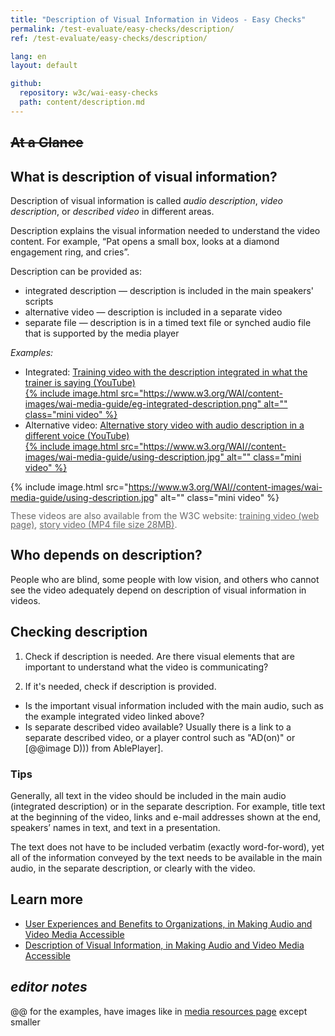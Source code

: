 ```yaml
---
title: "Description of Visual Information in Videos - Easy Checks"
permalink: /test-evaluate/easy-checks/description/
ref: /test-evaluate/easy-checks/description/

lang: en
layout: default

github:
  repository: w3c/wai-easy-checks
  path: content/description.md
---
```


## ~~At a Glance~~

## What is description of visual information?

Description of visual information is called _audio description_, _video description_, or _described video_ in different areas.

Description explains the visual information needed to understand the video content. For example, “Pat opens a small box, looks at a diamond engagement ring, and cries”.

Description can be provided as:
- integrated description — description is included in the main speakers' scripts
- alternative video — description is included in a separate video
- separate file — description is in a timed text file or synched audio file that is supported by the media player

_Examples:_ 

* Integrated: [Training video with the description integrated in what the trainer is saying (YouTube)<br>{% include image.html src="https://www.w3.org/WAI/content-images/wai-media-guide/eg-integrated-description.png" alt="" class="mini video" %}](https://www.youtube.com/watch?v=JUfmCvdzqbM)
* Alternative video: [Alternative story video with audio description in a different voice (YouTube)<br>{% include image.html src="https://www.w3.org/WAI//content-images/wai-media-guide/using-description.jpg" alt="" class="mini video" %}](https://www.youtube.com/watch?v=F3A1VffiOH4)

{% include image.html src="https://www.w3.org/WAI//content-images/wai-media-guide/using-description.jpg" alt="" class="mini video" %}

<p style="color:#686868; line-height:100%; font-size:0.875rem;">These videos are also available from the W3C website: <a href="https://www.w3.org/2020/10/TPAC/w3cx-challenging-assumptions.html#talk" style="color:#686868">training video (web page)</a>, <a href="http://media.w3.org/wai/perspective-videos/text-to-speech-ad.mp4" style="color:#686868">story video (MP4 file size 28MB)</a>.</p>

## Who depends on description?

People who are blind, some people with low vision, and others who cannot see the video adequately depend on description of visual information in videos.

## Checking description

1. Check if description is needed. Are there visual elements that are important to understand what the video is communicating?

2. If it's needed, check if description is provided.
* Is the important visual information included with the main audio, such as the example integrated video linked above?
* Is separate described video available? Usually there is a link to a separate described video, or a player control such as "AD(on)" or [@@image D))) from AblePlayer].

### Tips

Generally, all text in the video should be included in the main audio (integrated description) or in the separate description. For example, title text at the beginning of the video, links and e-mail addresses shown at the end, speakers’ names in text, and text in a presentation.

The text does not have to be included verbatim (exactly word-for-word), yet all of the information conveyed by the text needs to be available in the main audio, in the separate description, or clearly with the video.

## Learn more

* [User Experiences and Benefits to Organizations, in Making Audio and Video Media Accessible](/media/av/users-orgs/)
* [Description of Visual Information, in Making Audio and Video Media Accessible](/media/av/description/)


## _editor notes_

@@ for the examples, have images like in [media resources page](https://www.w3.org/WAI/media/av/description/#introduction) except smaller
